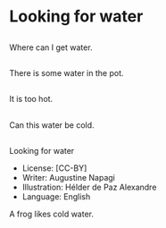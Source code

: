 # Looking for water

##
Where can I get water.

##
There is some water in the pot.

##
It is too hot.

##
Can this water be cold.

##
Looking for water
* License: [CC-BY]
* Writer: Augustine Napagi
* Illustration: Hélder de Paz Alexandre
* Language: English

A frog likes cold water.

